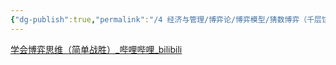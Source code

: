 ```yaml
---
{"dg-publish":true,"permalink":"/4 经济与管理/博弈论/博弈模型/猜数博弈（千层饼）/","title":"猜数博弈（千层饼）"}
---
```



[学会博弈思维（简单战胜）\_哔哩哔哩\_bilibili](https://www.bilibili.com/video/BV1om4y1T76E/?buvid=XY630CE669F34078F341989B1EE06E60B0127&is_story_h5=false&mid=g8UDjEqHIS5oCexxb9oAEQ%3D%3D&p=1&plat_id=116&share_from=ugc&share_medium=android&share_plat=android&share_session_id=83dd6e4c-3f78-440e-9b34-527a088406b6&share_source=COPY&share_tag=s_i&timestamp=1694235743&unique_k=3vRklQ1&up_id=151291113&vd_source=20cb3e7c6ad3d64f0eb2d763ff005080)